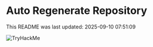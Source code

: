 # Auto Regenerate Repository

This README was last updated: 2025-09-10 07:51:09

 ![TryHackMe](https://tryhackme.com/badge/533634)